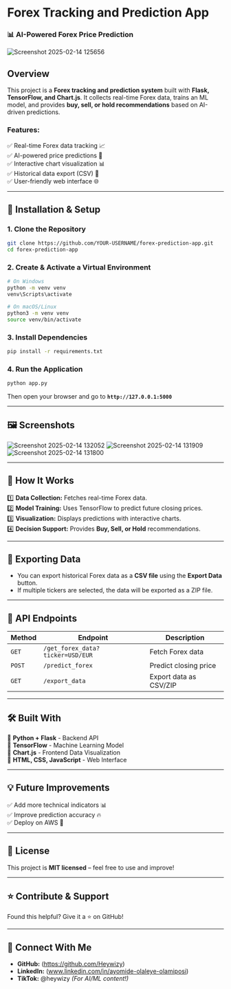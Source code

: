 # **Forex Tracking and Prediction App**
### 📊 AI-Powered Forex Price Prediction  

![Screenshot 2025-02-14 125656](https://github.com/user-attachments/assets/a3bf6dc5-3b18-46e2-8576-573d019a3d17)


## **Overview**  
This project is a **Forex tracking and prediction system** built with **Flask, TensorFlow, and Chart.js**. It collects real-time Forex data, trains an ML model, and provides **buy, sell, or hold recommendations** based on AI-driven predictions.  

### **Features:**  
✅ Real-time Forex data tracking 📈  
✅ AI-powered price predictions 🎯  
✅ Interactive chart visualization 📊  
✅ Historical data export (CSV) 📂  
✅ User-friendly web interface 🌐  

---

## **🚀 Installation & Setup**  
### **1. Clone the Repository**  
```bash
git clone https://github.com/YOUR-USERNAME/forex-prediction-app.git  
cd forex-prediction-app  
```

### **2. Create & Activate a Virtual Environment**  
```bash
# On Windows
python -m venv venv  
venv\Scripts\activate  

# On macOS/Linux
python3 -m venv venv  
source venv/bin/activate  
```

### **3. Install Dependencies**  
```bash
pip install -r requirements.txt  
```

### **4. Run the Application**  
```bash
python app.py  
```
Then open your browser and go to **`http://127.0.0.1:5000`**  

---

## **🖼️ Screenshots**  
![Screenshot 2025-02-14 132052](https://github.com/user-attachments/assets/620fbedf-9f6c-4c5c-8531-80e8657e13b6)
![Screenshot 2025-02-14 131909](https://github.com/user-attachments/assets/c595d496-5684-44c9-8cf3-cdcfcfa048fe)
![Screenshot 2025-02-14 131800](https://github.com/user-attachments/assets/512ec0af-1469-4752-8f8a-405dba68a8d7)



---

## **📜 How It Works**  
1️⃣ **Data Collection:** Fetches real-time Forex data.  
2️⃣ **Model Training:** Uses TensorFlow to predict future closing prices.  
3️⃣ **Visualization:** Displays predictions with interactive charts.  
4️⃣ **Decision Support:** Provides **Buy, Sell, or Hold** recommendations.  

---

## **📂 Exporting Data**  
- You can export historical Forex data as a **CSV file** using the **Export Data** button.  
- If multiple tickers are selected, the data will be exported as a ZIP file.  

---

## **🔗 API Endpoints**  
| Method | Endpoint | Description |  
|--------|---------|-------------|  
| `GET` | `/get_forex_data?ticker=USD/EUR` | Fetch Forex data |  
| `POST` | `/predict_forex` | Predict closing price |  
| `GET` | `/export_data` | Export data as CSV/ZIP |  

---

## **🛠️ Built With**  
🔹 **Python + Flask** - Backend API  
🔹 **TensorFlow** - Machine Learning Model  
🔹 **Chart.js** - Frontend Data Visualization  
🔹 **HTML, CSS, JavaScript** - Web Interface  

---

## **💡 Future Improvements**  
✅ Add more technical indicators 📊  
✅ Improve prediction accuracy 🔥  
✅ Deploy on AWS 🚀  

---

## **📜 License**  
This project is **MIT licensed** – feel free to use and improve!  

---

## **⭐ Contribute & Support**  
Found this helpful? Give it a ⭐ on GitHub!  

---

## **📢 Connect With Me**  
- **GitHub:** (https://github.com/Heywizy)  
- **LinkedIn:** (www.linkedin.com/in/ayomide-olaleye-olamiposi)  
- **TikTok:** @heywizy *(For AI/ML content!)*  
